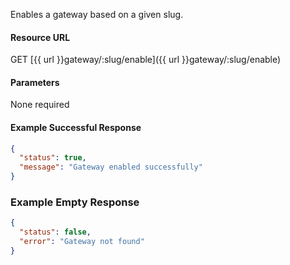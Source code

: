 <!--
@title Enable gateway
@author Moltin Ltd
@description Returns a gateway of the given slug

@sidebar 1
@family Gateway
@rate No
@auth Yes
@format JSON
@http GET
@version beta
-->
Enables a gateway based on a given slug.


#### Resource URL
GET [{{ url }}gateway/:slug/enable]({{ url }}gateway/:slug/enable)


#### Parameters
None required

<!--code-->
#### Example Successful Response
``` json
{
  "status": true,
  "message": "Gateway enabled successfully"
}
```


### Example Empty Response
``` json
{
  "status": false,
  "error": "Gateway not found"
}
```
<!--/code-->